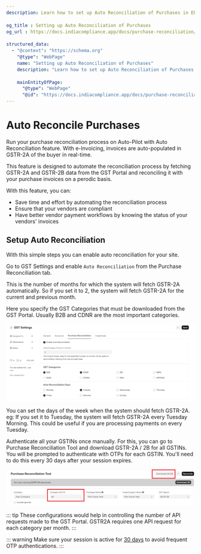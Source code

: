 ```yaml
---
description: Learn how to set up Auto Reconciliation of Purchases in ERPNext.

og_title : Setting up Auto Reconciliation of Purchases
og_url : https://docs.indiacompliance.app/docs/purchase-reconciliation/auto_reconcile

structured_data:
  - "@context": "https://schema.org"
    "@type": "WebPage"
    name: "Setting up Auto Reconciliation of Purchases"
    description: "Learn how to set up Auto Reconciliation of Purchases in ERPNext."

    mainEntityOfPage:
      "@type": "WebPage"
      "@id": "https://docs.indiacompliance.app/docs/purchase-reconciliation/auto_reconcile"
---
```


# Auto Reconcile Purchases

Run your purchase reconciliation process on Auto-Pilot with Auto Reconciliation feature. With e-Invoicing, invoices are auto-populated in GSTR-2A of the buyer in real-time. 

This feature is designed to automate the reconciliation process by fetching GSTR-2A and GSTR-2B data from the GST Portal and reconciling it with your purchase invoices on a perodic basis.

With this feature, you can:
- Save time and effort by automating the reconciliation process
- Ensure that your vendors are compliant
- Have better vendor payment workflows by knowing the status of your vendors' invoices


## Setup Auto Reconciliation

With this simple steps you can enable auto reconciliation for your site.

<Steps>
<Step title="Enable Auto Reconciliation">

Go to GST Settings and enable `Auto Reconciliation` from the Purchase Reconciliation tab.
</Step>
<Step title="Setup Number of Months">

This is the number of months for which the system will fetch GSTR-2A automatically. So if you set it to 2, the system will fetch GSTR-2A for the current and previous month.
</Step>
<Step title="Setup GST Categories">

Here you specify the GST Categories that must be downloaded from the GST Portal. Usually B2B and CDNR are the most important categories.

![Auto Reconciliation Settings](./assets/auto_reconciliation_settings.png)
</Step>
<Step title="Setup Auto Reconciliation Days">

You can set the days of the week when the system should fetch GSTR-2A. eg: If you set it to Tuesday, the system will fetch GSTR-2A every Tuesday Morning. This could be useful if you are processing payments on every Tuesday.
</Step>
<Step title="Authenticate with OTPs">

Authenticate all your GSTINs once manually. For this, you can go to Purchase Reconciliation Tool and download GSTR-2A / 2B for all GSTINs. You will be prompted to authenticate with OTPs for each GSTIN. You'll need to do this every 30 days after your session expires.

![Authenticate with OTPs](./assets/authenticate_with_otps.png)
</Step>
</Steps>

::: tip
These configurations would help in controlling the number of API requests made to the GST Portal. GSTR2A requires one API request for each category per month.
:::

::: warning
Make sure your session is active for [30 days](purchase_reconciliation_setup#configuration-on-gst-portal) to avoid frequent OTP authentications.
:::